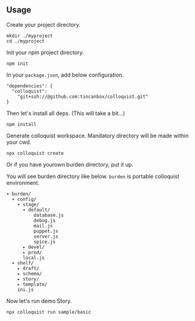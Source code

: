 ## Usage

Create your project directory.

    mkdir ./myproject
    cd ./myproject


Init your npm project directory.

    npm init


In your `package.json`, add below configuration.

    "dependencies": {
      "colloquist":
        "git+ssh://@github.com:tincanbox/colloquist.git"
    }


Then let's install all deps. (This will take a bit...)

    npm install


Generate colloquist workspace. Mandatory directory will be made within your cwd.

    npx colloquist create


Or if you have yourown burden directory, put it up.

You will see burden directory like below. `burden` is portable colloquist environment.

    ▾ burden/
      ▾ config/
        ▾ stage/
          ▾ default/
              database.js
              debug.js
              mail.js
              puppet.js
              server.js
              spice.js
          ▸ devel/
          ▸ prod/
          local.js
      ▾ shelf/
        ▸ draft/
        ▸ schema/
        ▸ story/
        ▸ template/
        ini.js


Now let's run demo Story.

    npx colloquist run sample/basic


